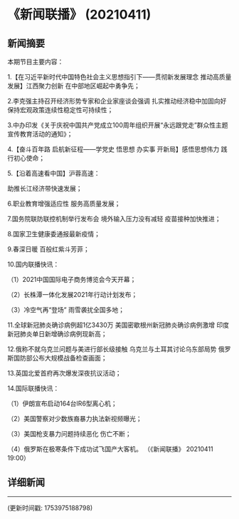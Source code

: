 # 《新闻联播》 (20210411)

## 新闻摘要

本期节目主要内容：


1.【在习近平新时代中国特色社会主义思想指引下——贯彻新发展理念 推动高质量发展】江西聚力创新 在中部地区崛起中勇争先；


2.李克强主持召开经济形势专家和企业家座谈会强调 扎实推动经济稳中加固向好 保持宏观政策连续性稳定性可持续性；


3.中办印发《关于庆祝中国共产党成立100周年组织开展“永远跟党走”群众性主题宣传教育活动的通知》；


4.【奋斗百年路 启航新征程——学党史 悟思想 办实事 开新局】感悟思想伟力 践行初心使命；


5.【沿着高速看中国】沪蓉高速：

助推长江经济带快速发展；


6.职业教育增强适应性 服务高质量发展；


7.国务院联防联控机制举行发布会 境外输入压力没有减轻 疫苗接种加快推进；


8.国家卫生健康委通报最新疫情；


9.春深日暖 百般红紫斗芳菲；


10.国内联播快讯：


（1）2021中国国际电子商务博览会今天开幕；


（2）长株潭一体化发展2021年行动计划发布；


（3）冷空气再“登场” 雨雪袭扰全国多地；


11.全球新冠肺炎确诊病例超1亿3430万 美国密歇根州新冠肺炎确诊病例激增 印度新冠肺炎单日新增确诊病例现新高；


12.俄称不就乌克兰问题与美进行部长级接触 乌克兰与土耳其讨论乌东部局势 俄罗斯国防部公布大规模战备检查画面；


13.英国北爱首府再次爆发深夜抗议活动；


14.国际联播快讯：


（1）伊朗宣布启动164台IR6型离心机；


（2）美国警察对少数族裔暴力执法新视频曝光；


（3）美国枪支暴力问题持续恶化 伤亡不断；


（4）俄罗斯在极寒条件下成功试飞国产大客机。
（《新闻联播》 20210411 19:00）

## 详细新闻

---

(更新时间戳: 1753975188798)

